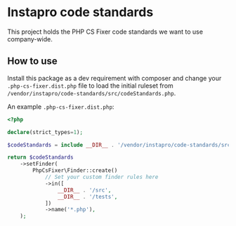 # Instapro code standards

This project holds the PHP CS Fixer code standards we want to use company-wide.

## How to use
Install this package as a dev requirement with composer and change your `.php-cs-fixer.dist.php` file to
load the initial ruleset from `/vendor/instapro/code-standards/src/codeStandards.php`.

An example `.php-cs-fixer.dist.php`:

```php
<?php

declare(strict_types=1);

$codeStandards = include __DIR__ . '/vendor/instapro/code-standards/src/codeStandards.php';

return $codeStandards
    ->setFinder(
        PhpCsFixer\Finder::create()
            // Set your custom finder rules here
            ->in([
                __DIR__ . '/src',
                __DIR__ . '/tests',
            ])
            ->name('*.php'),
    );
```
